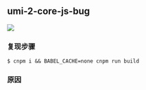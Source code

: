 ## umi-2-core-js-bug

![](https://gw.alipayobjects.com/zos/antfincdn/fWJ7JUS%26vI/289ee513-5c1c-45f7-9a61-8526234552c7.png)

### 复现步骤

```
$ cnpm i && BABEL_CACHE=none cnpm run build
```

### 原因


